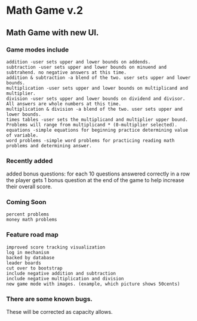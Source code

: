Math Game v.2
========================

## Math Game with new UI. 

### Game modes include

    addition -user sets upper and lower bounds on addends.
    subtraction -user sets upper and lower bounds on minuend and subtrahend. no negative answers at this time.
	addition & subtraction -a blend of the two. user sets upper and lower bounds.
    multiplication -user sets upper and lower bounds on multiplicand and multiplier.
    division -user sets upper and lower bounds on dividend and divisor. All answers are whole numbers at this time.
	multiplication & division -a blend of the two. user sets upper and lower bounds.
    times tables -user sets the multiplicand and multiplier upper bound. Problems will range from multiplicand * (0-multiplier selected).
    equations -simple equations for beginning practice determining value of variable.
	word problems -simple word problems for practicing reading math problems and determining answer.
	
### Recently added

added bonus questions: for each 10 questions answered correctly in a row the player gets 1 bonus question at the end of the game to help increase their overall score.

### Coming Soon

	percent problems
	money math problems
    
### Feature road map

    improved score tracking visualization
	log in mechanism
	backed by database
	leader boards
	cut over to bootstrap
	include negative addition and subtraction
	include negative multiplication and division
	new game mode with images. (example, which picture shows 50cents)
	
### There are some known bugs. 

These will be corrected as capacity allows.
	
